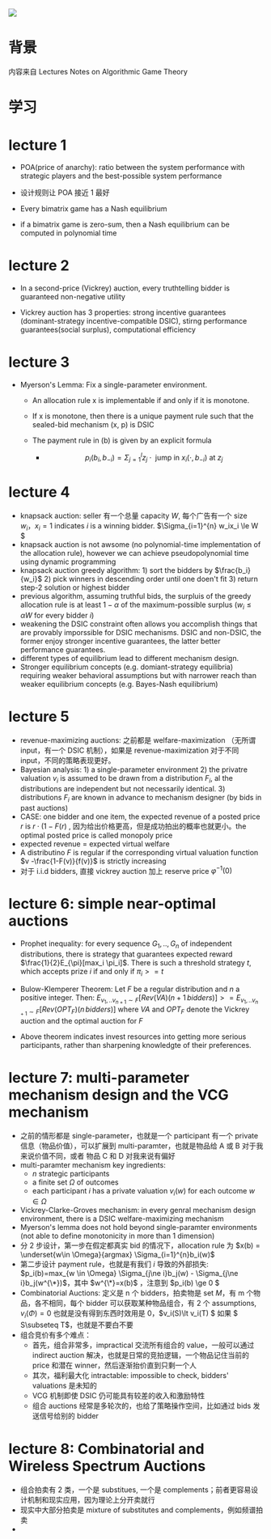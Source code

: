 # ![](https://img.shetu66.com/2023/03/27/1679907048365193.jpg)

# 背景

内容来自 Lectures Notes on Algorithmic Game Theory

# 学习

# lecture 1

- POA(price of anarchy): ratio between the system performance with strategic players and the best-possible system performance

- 设计规则让 POA 接近 1 最好

- Every bimatrix game has a Nash equilibrium

- if a bimatrix game is zero-sum, then a Nash equilibrium can be computed in polynomial time

# lecture 2

- In a second-price (Vickrey) auction, every truthtelling bidder is guaranteed non-negative utility

- Vickrey auction has 3 properties: strong incentive guarantees (dominant-strategy incentive-compatible DSIC), stirng performance guarantees(social surplus), computational efficiency 

# lecture 3

- Myerson's Lemma: Fix a single-parameter environment.
  
  - An allocation rule x is implementable if and only if it is monotone.
  
  - If x is monotone, then there is a unique payment rule such that the sealed-bid mechanism (x, p) is DSIC
  
  - The payment rule in (b) is given by an explicit formula
    
    - $$
      p_i(b_i, b_{-i}) =\Sigma_{j=1}^{l}{z_j \cdot \text{ jump in } x_i(\cdot , b_{-i}) \text{ at } z_j}
      $$

# lecture 4

- knapsack auction: seller 有一个总量 capacity $W$, 每个广告有一个 size $w_i$，$x_i=1$ indicates $i$ is a winning bidder. $\Sigma_{i=1}^{n} w_ix_i \le W $
- knapsack auction is not awsome (no polynomial-time implementation of the allocation rule), however we can achieve pseudopolynomial time using dynamic programming
- knapsack auction greedy algorithm: 1) sort the bidders by $\frac{b_i}{w_i}$ 2) pick winners in descending order until one doen't fit 3) return step-2 solution or highest bidder
- previous algorithm, assuming truthful bids, the surpluis of the greedy allocation rule is at least $1-\alpha$ of the maximum-possible surplus ($w_i \le \alpha W$ for every bidder $i$)
- weakening the DSIC constraint often allows you accomplish things that are provably imporssible for DSIC mechanisms. DSIC and non-DSIC, the former enjoy stronger incentive guarantees, the latter better performance guarantees.
- different types of equilibrium lead to different mechanism design.
- Stronger equilibrium concepts (e.g. domiant-strategy equilibria) requiring weaker behavioral assumptions but with narrower reach than weaker equilibrium concepts (e.g. Bayes-Nash equilibrium)

# lecture 5

- revenue-maximizing auctions: 之前都是 welfare-maximization （无所谓 input，有一个 DSIC 机制），如果是 revenue-maximization 对于不同 input，不同的策略表现更好。
- Bayesian analysis: 1) a single-parameter environment 2) the privatre valuation $v_i$ is assumed to be drawn from a distribution $F_i$, al the distributions are independent but not necessarily identical. 3) distributions $F_i$ are known in advance to mechanism designer (by bids in past auctions)
- CASE: one bidder and one item, the expected revenue of a posted price $r$ is $r\cdot (1 -F(r)$ , 因为给出价格更高，但是成功拍出的概率也就更小。the optimal posted price is called monopoly price
- expected revenue = expected virtual welfare
- A distributino $F$ is regular if the corresponding virtual valuation function $v -\frac{1-F(v)}{f(v)}$ is strictly increasing
- 对于 i.i.d bidders, 直接 vickrey auction 加上 reserve price $\varphi^{-1}(0)$

# lecture 6: simple near-optimal auctions

- Prophet inequality: for every sequence $G_1,..,G_n$ of independent distributions, there is strategy that guarantees expected reward $\frac{1}{2}E_{\pi}[max_i \pi_i]$. There is such a threshold strategy $t$, which accepts prize $i$ if and only if $\pi_i >= t$

- Bulow-Klemperer Theorem: Let $F$ be a regular distribution and $n$ a positive integer. Then: $E_{v_1,..v_{n+1}\sim F}[Rev(VA)(n+1\, bidders)]>=E_{v_1,..v_{n+1}\sim F}[Rev(OPT_F)(n\, bidders)]$ where $VA$ and $OPT_F$ denote the Vickrey auction and the optimal auction for $F$

- Above theorem indicates invest resources into getting more serious participants, rather than sharpening knowledgte of their preferences.

# lecture 7: multi-parameter mechanism design and the VCG mechanism

- 之前的情形都是 single-parameter，也就是一个 participant 有一个 private 信息（物品价值），可以扩展到 multi-paramter，也就是物品给 A 或 B 对于我来说价值不同，或者 物品 C 和 D 对我来说有偏好
- multi-paramter mechanism key ingredients:
  - $n$ strategic participants
  - a finite set $\Omega$ of outcomes
  - each participant $i$ has a private valuation $v_i(w)$ for each outcome $w\in\Omega$
- Vickrey-Clarke-Groves mechanism: in every genral mechanism design environment, there is a DSIC welfare-maximizing mechanism
- Myerson's lemma does not hold beyond single-paramter environments (not able to define monotonicity in more than 1 dimension)
- 分 2 步设计，第一步在假定都真实 bid 的情况下，allocation rule 为 $x(b) = \underset{w\in \Omega}{argmax} \Sigma_{i=1}^{n}b_i(w)$
- 第二步设计 payment rule，也就是有我们 $i$ 导致的外部损失: $p_i(b)=max_{w \in \Omega} \Sigma_{j\ne i}b_j(w) - \Sigma_{j\ne i}b_j(w^{\*})$，其中 $w^{\*}=x(b)$ ，注意到 $p_i(b) \ge 0 $
- Combinatorial Auctions: 定义是 n 个 bidders，拍卖物是 set $M$，有 m 个物品，各不相同，每个 bidder 可以获取某种物品组合，有 2 个 assumptions, $v_i(\Phi)=0$ 也就是没有得到东西时效用是 0，$v_i(S)\lt v_i(T) $ 如果 $ S\subseteq T$，也就是不要白不要
- 组合竞价有多个难点：
  - 首先，组合非常多，impractical 交流所有组合的 value，一般可以通过 indirect auction 解决，也就是日常的竞拍逻辑，一个物品记住当前的 price 和潜在 winner，然后逐渐抬价直到只剩一个人
  - 其次，福利最大化 intractable: impossible to check, bidders' valuations 是未知的
  - VCG 机制即使 DSIC 仍可能具有较差的收入和激励特性
  - 组合 auctions 经常是多轮次的，也给了策略操作空间，比如通过 bids 发送信号给别的 bidder

# lecture 8:  Combinatorial and Wireless Spectrum Auctions

- 组合拍卖有 2 类，一个是 substitues, 一个是 complements；前者更容易设计机制和现实应用，因为理论上分开卖就行
- 现实中大部分拍卖是 mixture of substitutes and complements，例如频谱拍卖
- 
